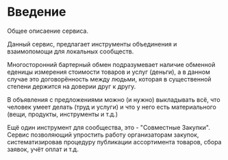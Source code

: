 Введение
========

Общее описаение сервиса.

Данный сервис, предлагает инструменты объединения и взаимопомощи для локальных сообществ.
 
Многосторонний бартерный обмен подразумевает наличие обменной еденицы измерения стоимости товаров и услуг (деньги), а в данном случае это договорённость между людьми, которая в существенной степени держится на доверии друг к другу.

В объявления с предложениями можно (и нужно) выкладывать всё, что человек умеет делать (труд и услуги) и что у него есть материального (вещи, продукты, инструменты и т.д.)

Ещё один инструмент для сообщества, это - "Совместные Закупки". Сервис позволяющий упростить работу организаторам закупок, систематизировав процедуру публикации ассортимента товаров, сбора заявок, учёт оплат и т.д. 
